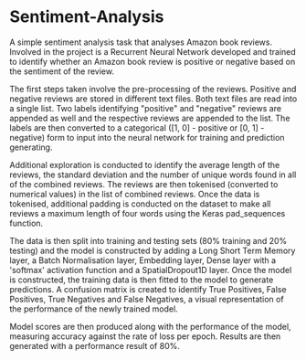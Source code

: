 # Sentiment-Analysis
A simple sentiment analysis task that analyses Amazon book reviews. Involved in the project is a Recurrent Neural Network developed and trained to identify whether an Amazon book review is positive or negative based on the sentiment of the review. 

The first steps taken involve the pre-processing of the reviews. Positive and negative reviews are stored in different text files. Both text files are read into a single list. Two labels identifying "positive" and "negative" reviews are appended as well and the respective reviews are appended to the list. The labels are then converted to a categorical ([1, 0] - positive or [0, 1] - negative) form to input into the neural network for training and prediction generating. 

Additional exploration is conducted to identify the average length of the reviews, the standard deviation and the number of unique words found in all of the combined reviews. The reviews are then tokenised (converted to numerical values) in the list of combined reviews. Once the data is tokenised, additional padding is conducted on the dataset to make all reviews a maximum length of four words using the Keras pad_sequences function. 

The data is then split into training and testing sets (80% training and 20% testing) and the model is constructed by adding a Long Short Term Memory layer, a Batch Normalisation layer, Embedding layer, Dense layer with a 'softmax' activation function and a SpatialDropout1D layer. Once the model is constructed, the training data is then fitted to the model to generate predictions. A confusion matrix is created to identify True Positives, False Positives, True Negatives and False Negatives, a visual representation of the performance of the newly trained model. 

Model scores are then produced along with the performance of the model, measuring accuracy against the rate of loss per epoch. Results are then generated with a performance result of 80%. 
